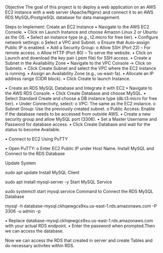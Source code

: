 Objective
The goal of this project is to deploy a web application on an AWS EC2 instance with a web server (Apache/Nginx) and connect it to an AWS RDS MySQL/PostgreSQL database for data management.

Steps to Implement:
Create an EC2 Instance
•	Navigate to the AWS EC2 Console.
•	Click on Launch Instance and choose Amazon Linux 2 or Ubuntu as the OS.
•	Select an instance type (e.g., t2.micro for free tier).
•	Configure network settings: 
o	Select a VPC and Subnet.
o	Ensure that Auto-assign Public IP is enabled.
•	Add a Security Group: 
o	Allow SSH (Port 22) – For remote access.
o	Allow HTTP (Port 80) – To serve the website.
•	Click on Launch and download the key pair (.pem file) for SSH access.
•	Create a Subnet in the Availability Zone
•	Navigate to the VPC Console → Click on Subnets.
•	Click Create Subnet and select the VPC where the EC2 instance is running.
•	Assign an Availability Zone (e.g., us-east-1a).
•	Allocate an IP address range (CIDR block).
•	Click Create to launch Instance.

•	Create an RDS MySQL Database and Integrate it with EC2
•	Navigate to the AWS RDS Console.
•	Click Create Database and choose MySQL.
•	Select Standard Create and choose a DB instance type (db.t3.micro for free tier).
•	Under Connectivity, select: 
o	VPC: The same as the EC2 instance.
o	Subnet Group: Use the previously created subnet.
o	Public Access: Enable if the database needs to be accessed from outside AWS.
•	Create a new security group and allow MySQL port (3306).
•	Set a Master Username and Password for database access.
•	Click Create Database and wait for the status to become Available.

•	Connect to EC2 Using PuTTY

•	Open PuTTY: 
o	Enter EC2 Public IP under Host Name.
Install MySQL and Connect to the RDS Database

Update System

sudo apt update
Install MySQL Client

sudo apt install mysql-server -y
Start MySQL Service

sudo systemctl start mysql.service
Command to Connect the RDS MySQL Database

mysql -h database-mysql.ckhqewgcs9xu.us-east-1.rds.amazonaws.com -P 3306 -u admin -p

•	Replace database-mysql.ckhqewgcs9xu.us-east-1.rds.amazonaws.com with your actual RDS endpoint.
•	Enter the password when prompted.Then we can access the database.

Now we can access the RDS that created in server and create Tables and do necessary activites within RDS.

